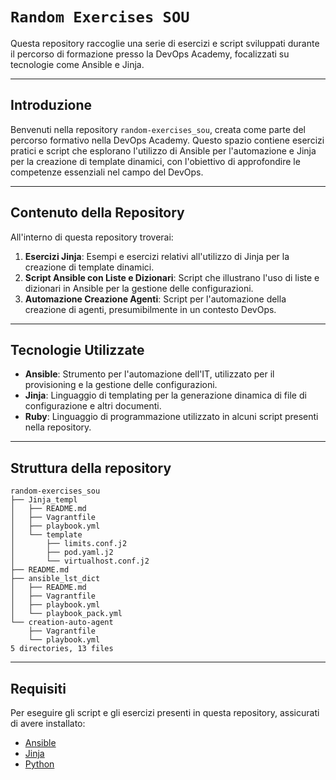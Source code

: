 # `Random Exercises SOU`

Questa repository raccoglie una serie di esercizi e script sviluppati durante il percorso di formazione presso la DevOps Academy, focalizzati su tecnologie come Ansible e Jinja.

---
## Introduzione

Benvenuti nella repository `random-exercises_sou`, creata come parte del percorso formativo nella DevOps Academy. Questo spazio contiene esercizi pratici e script che esplorano l'utilizzo di Ansible per l'automazione e Jinja per la creazione di template dinamici, con l'obiettivo di approfondire le competenze essenziali nel campo del DevOps.

---
## Contenuto della Repository

All'interno di questa repository troverai:

1. **Esercizi Jinja**: Esempi e esercizi relativi all'utilizzo di Jinja per la creazione di template dinamici.
2. **Script Ansible con Liste e Dizionari**: Script che illustrano l'uso di liste e dizionari in Ansible per la gestione delle configurazioni.
3. **Automazione Creazione Agenti**: Script per l'automazione della creazione di agenti, presumibilmente in un contesto DevOps.

---
## Tecnologie Utilizzate

- **Ansible**: Strumento per l'automazione dell'IT, utilizzato per il provisioning e la gestione delle configurazioni.
- **Jinja**: Linguaggio di templating per la generazione dinamica di file di configurazione e altri documenti.
- **Ruby**: Linguaggio di programmazione utilizzato in alcuni script presenti nella repository.

---
## Struttura della repository
```
random-exercises_sou
├── Jinja_templ
│   ├── README.md
│   ├── Vagrantfile
│   ├── playbook.yml
│   └── template
│       ├── limits.conf.j2
│       ├── pod.yaml.j2
│       └── virtualhost.conf.j2
├── README.md
├── ansible_lst_dict
│   ├── README.md
│   ├── Vagrantfile
│   ├── playbook.yml
│   └── playbook_pack.yml
└── creation-auto-agent
    ├── Vagrantfile
    └── playbook.yml
5 directories, 13 files
```
---
## Requisiti

Per eseguire gli script e gli esercizi presenti in questa repository, assicurati di avere installato:

- [Ansible](https://www.ansible.com/)
- [Jinja](https://jinja.palletsprojects.com/)
- [Python](https://www.python.org/)

